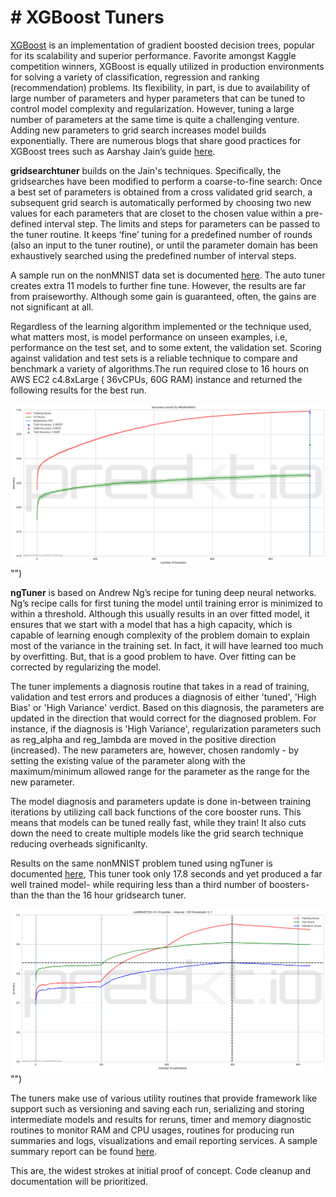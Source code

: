 # # XGBoost Tuners

[XGBoost](http://xgboost.readthedocs.io/en/latest/) is an implementation of gradient boosted decision trees, popular for its scalability and superior performance. Favorite amongst Kaggle competition winners, XGBoost is equally utilized in production environments for solving a variety of classification, regression and ranking (recommendation) problems. 
Its flexibility, in part, is due to availability of large number of parameters and hyper parameters that can be tuned to control model complexity and regularization. However, tuning a large number of parameters  at  the same time is quite a challenging venture. Adding new parameters to grid search increases model builds exponentially. There are numerous blogs that share good practices for XGBoost trees such as Aarshay Jain’s guide [here](https://www.analyticsvidhya.com/blog/2016/03/complete-guide-parameter-tuning-xgboost-with-codes-python/).

**gridsearchtuner**  builds on the Jain's techniques. Specifically, the gridsearches have been modified to perform a coarse-to-fine search: Once a best set of parameters is obtained from a cross validated grid search, a subsequent grid search is automatically performed by choosing two new values for each parameters that are closet to the chosen value within a pre-defined interval step. The limits and steps for parameters can be passed to the tuner routine. It keeps ‘fine’ tuning for a predefined number of rounds (also an input to the tuner routine), or until the parameter domain has been exhaustively searched using the predefined number of interval steps.

A sample run on the  nonMNIST data set is documented  [here](https://github.com/predkt/tuner/blob/master/gridsearchtuner/notMNIST%20with%20XGBoost.ipynb). The auto tuner creates extra 11 models to further fine tune. However, the results are far from praiseworthy. Although some gain is guaranteed, often, the gains are not significant at all. 

Regardless of the learning algorithm implemented or the technique used, what matters most, is  model performance on unseen examples, i.e, performance on the  test set, and to some extent, the validation set. Scoring against validation and test sets is a reliable technique to compare and benchmark a variety of algorithms.The run required close to 16 hours on AWS EC2 c4.8xLarge ( 36vCPUs, 60G RAM) instance and returned the following results for the best run.

![gridsearchtuner results](https://github.com/predkt/tuner/blob/master/images/gridsearchresults.png)"")

**ngTuner** is based on Andrew Ng’s recipe for tuning deep neural networks. Ng’s recipe calls for first tuning the model until training error is minimized to within a threshold. Although this usually results in an over fitted model, it ensures that we start with a model that has a high capacity, which is capable of learning enough complexity of the problem domain to explain most of the variance in the training set. In fact, it will have learned too much by overfitting. But, that is a good problem to have. Over fitting can be corrected by regularizing the model.


The tuner implements a diagnosis routine that takes in a read of training, validation and test errors and produces a diagnosis of either 'tuned', 'High Bias' or 'High Variance' verdict. Based on this diagnosis, the parameters are updated in the direction that would correct for the diagnosed problem. For instance, if the diagnosis is 'High Variance', regularization parameters such as reg_alpha and reg_lambda are moved in the positive direction (increased). The new parameters are, however, chosen randomly - by setting the existing value of the parameter along with the maximum/minimum allowed range for the parameter as the range for the new parameter.

The model diagnosis and parameters update  is done in-between training iterations by utilizing call back functions of the core booster runs. This means that  models can be tuned really fast, while they train! It also cuts down the need to create multiple models like the grid search technique reducing overheads significanlty. 

Results on the same nonMNIST problem tuned using ngTuner is documented  [here](https://github.com/predkt/tuner/blob/master/sandbox/notMNIST%20-XBGOOST%20with%20ngTuner.ipynb), This tuner took only 17.8 seconds and yet produced a far well trained model- while requiring less than a third number of boosters- than the than the 16 hour gridsearch tuner.

![gridsearchtuner results](https://github.com/predkt/tuner/blob/master/images/ngtuner.png)"")


The tuners make use of various utility routines that provide framework like support such as versioning and saving each run, serializing and storing intermediate models and results for reruns, timer and memory diagnostic routines to monitor RAM and CPU usages, routines for producing run summaries and logs, visualizations and email reporting services. A sample summary report can be found  [here](https://github.com/predkt/tuner/blob/2325e1e4fe0fa403a8a168504c803cb0ab7880a8/sandbox/runprofiles/20171021/summary_20171021011445.txt).

This are, the widest strokes at initial proof of concept. Code cleanup and documentation will be prioritized.



